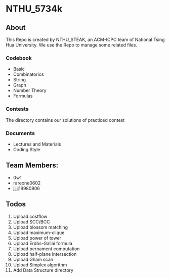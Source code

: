 # NTHU\_5734k

## About
This Repo is created by NTHU_STEAK, an ACM-ICPC team of National Tsing Hua University. We use the Repo to manage some related files.

### Codebook
- Basic
- Combinatorics
- String
- Graph
- Number Theory
- Formulas

### Contests
The directory contains our solutions of practiced contest

### Documents
- Lectures and Materials
- Coding Style

## Team Members:
- 0w1
- rareone0602
- jjjjj19980806


## Todos
1. Upload costflow
1. Upload SCC/BCC
1. Upload blossom matching 
1. Upload maximum-clique
1. Upload power of tower
1. Upload Erdös-Gallai formula
1. Upload pernament computation
1. Upload half-plane intersection
1. Upload Gham scan
1. Upload Simplex algorithm
1. Add Data Structure directory

